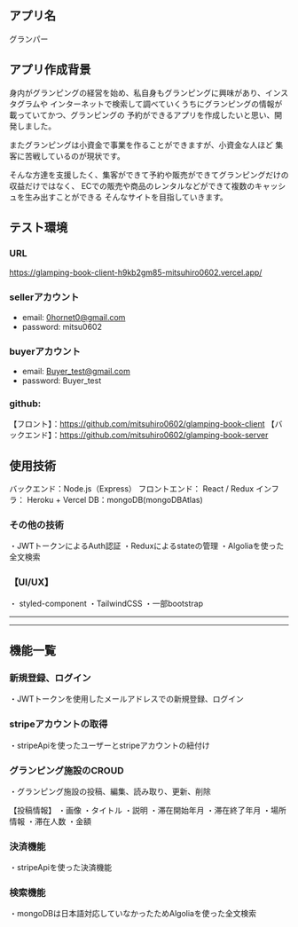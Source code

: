 ## アプリ名
グランパー

## アプリ作成背景
身内がグランピングの経営を始め、私自身もグランピングに興味があり、インスタグラムや
インターネットで検索して調べていくうちにグランピングの情報が載っていてかつ、グランピングの
予約ができるアプリを作成したいと思い、開発しました。

またグランピングは小資金で事業を作ることができますが、小資金な人ほど
集客に苦戦しているのが現状です。

そんな方達を支援したく、集客ができて予約や販売ができてグランピングだけの
収益だけではなく、 ECでの販売や商品のレンタルなどができて複数のキャッシュを生み出すことができる
そんなサイトを目指していきます。

## テスト環境

### URL
https://glamping-book-client-h9kb2gm85-mitsuhiro0602.vercel.app/

### sellerアカウント
- email: 0hornet0@gmail.com
- password: mitsu0602

### buyerアカウント
- email: Buyer_test@gmail.com
- password: Buyer_test

### github:
【フロント】：https://github.com/mitsuhiro0602/glamping-book-client
【バックエンド】：https://github.com/mitsuhiro0602/glamping-book-server
## 使用技術

バックエンド：Node.js（Express）
フロントエンド： React / Redux
インフラ： Heroku + Vercel
DB：mongoDB(mongoDBAtlas)

### その他の技術
・JWTトークンによるAuth認証
・Reduxによるstateの管理
・Algoliaを使った全文検索

### 【UI/UX】
・ styled-component
・TailwindCSS
・一部bootstrap

***
***

## 機能一覧

### 新規登録、ログイン
・JWTトークンを使用したメールアドレスでの新規登録、ログイン
### stripeアカウントの取得
・stripeApiを使ったユーザーとstripeアカウントの紐付け

### グランピング施設のCROUD
・グランピング施設の投稿、編集、読み取り、更新、削除

【投稿情報】
・画像
・タイトル
・説明
・滞在開始年月
・滞在終了年月
・場所情報
・滞在人数
・金額


### 決済機能
・stripeApiを使った決済機能

### 検索機能
・mongoDBは日本語対応していなかったためAlgoliaを使った全文検索


